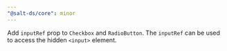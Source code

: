 ```yaml
---
"@salt-ds/core": minor
---
```


Add `inputRef` prop to `Checkbox` and `RadioButton`. The `inputRef` can be used to access the hidden `<input>` element.
